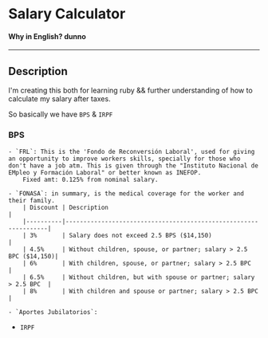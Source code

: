 # Salary Calculator

#### Why in English? dunno

---

## Description

I'm creating this both for learning ruby && further understanding of how to calculate my salary after taxes.

So basically we have `BPS` & `IRPF`

### BPS
	- `FRL`: This is the 'Fondo de Reconversión Laboral', used for giving an opportunity to improve workers skills, specially for those who don't have a job atm. This is given through the "Instituto Nacional de EMpleo y Formación Laboral" or better known as INEFOP.
		Fixed amt: 0.125% from nominal salary.
>
	- `FONASA`: in summary, is the medical coverage for the worker and their family.
		| Discount | Description                                                     |
		|----------|-----------------------------------------------------------------|
		| 3%       | Salary does not exceed 2.5 BPS ($14,150)                        |
		| 4.5%     | Without children, spouse, or partner; salary > 2.5 BPC ($14,150)|
		| 6%       | With children, spouse, or partner; salary > 2.5 BPC             |
		| 6.5%     | Without children, but with spouse or partner; salary > 2.5 BPC  |
		| 8%       | With children and spouse or partner; salary > 2.5 BPC           |
>
	- `Aportes Jubilatorios`: 

- `IRPF`


